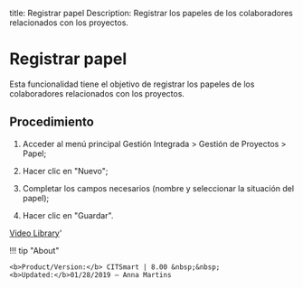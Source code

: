 title: Registrar papel
Description: Registrar los papeles de los colaboradores relacionados con los proyectos.
# Registrar papel


Esta funcionalidad tiene el objetivo de registrar los papeles de los
colaboradores relacionados con los proyectos.

Procedimiento
-----------------

1.  Acceder al menú principal Gestión Integrada \> Gestión de Proyectos \>
    Papel;

2.  Hacer clic en "Nuevo";

3.  Completar los campos necesarios (nombre y seleccionar la situación del
    papel);

4.  Hacer clic en "Guardar".



<i class='fa fa-youtube-play  fa-2x' style='color:#97ce17;vertical-align: middle;'> </i> [Video Library](https://www.youtube.com/playlist?list=PLB5qK2uzf2ROTLt6Tt7uegzqwpXHX5nA2)'

!!! tip "About"

    <b>Product/Version:</b> CITSmart | 8.00 &nbsp;&nbsp;
    <b>Updated:</b>01/28/2019 – Anna Martins
